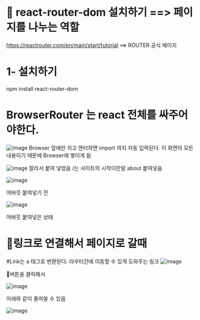 # 🎃 react-router-dom 설치하기 ==> 페이지를 나누는 역할

https://reactrouter.com/en/main/start/tutorial  ==> ROUTER 공식 페이지

# 1-  설치하기 
  npm install react-router-dom


# BrowserRouter 는 react 전체를 싸주어야한다.

  ![image](https://github.com/yeon2716/react/assets/145514579/ea619218-c7cc-4922-8378-0afdd262e056)
  Browser 앞에만 치고 엔터하면 import 까지 자동 입력된다.
  <App /> 이 화면의 모든 내용이기 때문에 Browser에 쌓이게 됨



![image](https://github.com/yeon2716/react/assets/145514579/d4b78a1b-aeb9-4f57-8088-e59a1c81a53d)
<Homepage /> 잘라서 붙여 넣었음      /는 사이트의 시작이란말
about 붙여넣음


![image](https://github.com/yeon2716/react/assets/145514579/fa5ee3ec-33fd-4bc1-9827-6e0c4b82a185)

어바웃 붙여넣기 전


![image](https://github.com/yeon2716/react/assets/145514579/be2b7832-f202-4f4c-819b-4509c7a341c6) 

어바웃 붙여넣은 상태



# 🎨링크로 연결해서 페이지로 갈때

#Link는 a 태그로 변환된다. 라우터간에 이동할 수 있게 도와주는 링크
![image](https://github.com/yeon2716/react/assets/145514579/397edbca-721a-445c-b62d-b69abd7837c9)

🎁버튼을 클릭해서 




![image](https://github.com/yeon2716/react/assets/145514579/6eff6283-e830-4a32-802d-96d5d76f38dc)


아래와 같이 줄여쓸 수 있음


![image](https://github.com/yeon2716/react/assets/145514579/4e8436a3-acff-414e-a05b-3cd71f61074c)

